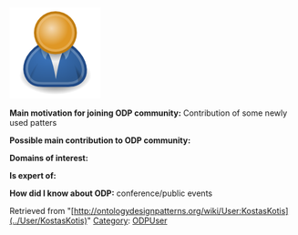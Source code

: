 [![Image:ODPUser.png](../images/a/a6/ODPUser.png)](../Image/ODPUser.png "Image:ODPUser.png")




  





__Main motivation for joining ODP community:__ Contribution of some newly used patters


__Possible main contribution to ODP community:__


__Domains of interest:__


  



__Is expert of:__


  

__How did I know about ODP:__ conference/public events






Retrieved from "[http://ontologydesignpatterns.org/wiki/User:KostasKotis](../User/KostasKotis)"
 [Category](http://ontologydesignpatterns.org/wiki/Special:Categories "Special:Categories"): [ODPUser](../Category/ODPUser "Category:ODPUser")